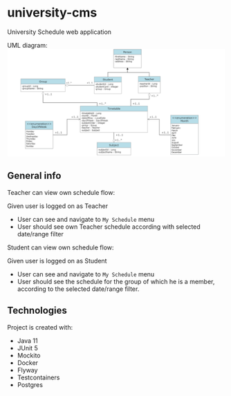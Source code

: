 # university-cms

University Schedule web application

UML diagram: 
![UML diagram](University_App_UML.PNG)


## General info

Teacher can view own schedule flow:

Given user is logged on as Teacher

- User can see and navigate to `My Schedule` menu
- User should see own Teacher schedule according with selected date/range filter

Student can view own schedule flow:

Given user is logged on as Student

- User can see and navigate to `My Schedule` menu
- User should see the schedule for the group of which he is a member, according to the selected date/range filter.


## Technologies
Project is created with:

* Java 11
* JUnit 5
* Mockito
* Docker
* Flyway
* Testcontainers
* Postgres
